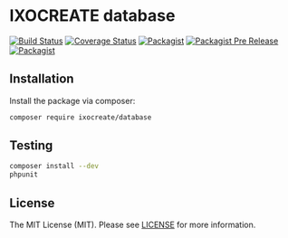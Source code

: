 # IXOCREATE database

[![Build Status](https://travis-ci.com/ixocreate/database.svg?branch=master)](https://travis-ci.com/ixocreate/database)
[![Coverage Status](https://coveralls.io/repos/github/ixocreate/database/badge.svg?branch=develop)](https://coveralls.io/github/ixocreate/database?branch=develop)
[![Packagist](https://img.shields.io/packagist/v/ixocreate/database.svg)](https://packagist.org/packages/ixocreate/database)
[![Packagist Pre Release](https://img.shields.io/packagist/vpre/ixocreate/database.svg)](https://packagist.org/packages/ixocreate/database)
[![Packagist](https://img.shields.io/packagist/l/ixocreate/database.svg)](https://packagist.org/packages/ixocreate/database)


## Installation

Install the package via composer:

```sh
composer require ixocreate/database
```

## Testing

```sh
composer install --dev
phpunit
```

## License

The MIT License (MIT). Please see [LICENSE](LICENSE) for more information.

